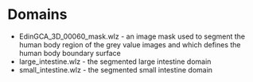 # Domains
 
* EdinGCA_3D_00060_mask.wlz  - an image mask used to segment the human body
                               region of the grey value images and which
			       defines the human body boundary surface
* large_intestine.wlz  - the segmented large intestine domain
* small_intestine.wlz - the segmented small intestine domain
